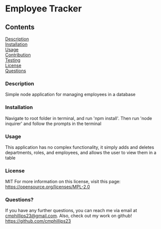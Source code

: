 # Employee Tracker

## Contents  
[Description](#description)  
[Installation](#installation)  
[Usage](#usage)  
[Contribution](#contribution)  
[Testing](#testing)  
[License](#license)  
[Questions](#questions)  

### Description
Simple node application for managing employees in a database

### Installation
Navigate to root folder in terminal, and run 'npm install'.  Then run 'node inquirer' and follow the prompts in the terminal

### Usage
This application has no complex functionality, it simply adds and deletes departments, roles, and employees, and allows the user to view them in a table 

### License
MIT
For more information on this license, visit this page: <https://opensource.org/licenses/MPL-2.0>

### Questions?
If you have any further questions, you can reach me via email at <cmphillips23@gmail.com>.  Also, check out my work on github! <https://github.com/cmphillips23>